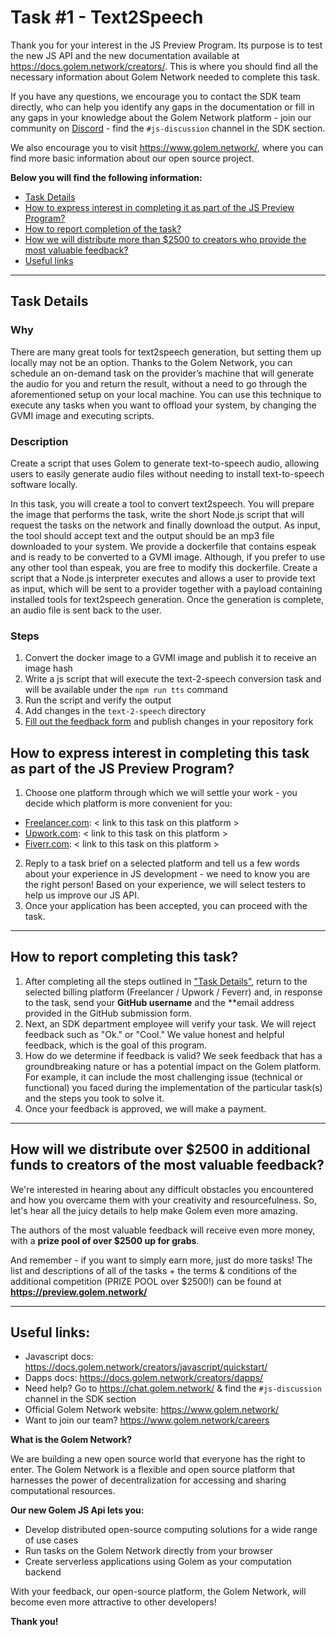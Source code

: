 # Task #1 - Text2Speech

Thank you for your interest in the JS Preview Program. Its purpose is to test the new JS API and the new documentation 
available at https://docs.golem.network/creators/. This is where you should find all the necessary information about 
Golem Network needed to complete this task. 

If you have any questions, we encourage you to contact the SDK team directly, who can help you identify any gaps 
in the documentation or fill in any gaps in your knowledge about the Golem Network platform - join our community on 
[Discord](https://chat.golem.network/) - find the `#js-discussion` channel in the SDK section. 

We also encourage you to visit https://www.golem.network/, where you can find more basic information about our open source project.

**Below you will find the following information:**

- [Task Details](#task-details)
- [How to express interest in completing it as part of the JS Preview Program?](#how-to-express-interest-in-completing-this-task-as-part-of-the-js-preview-program)
- [How to report completion of the task?](#how-to-report-completing-this-task)
- [How we will distribute more than $2500 to creators who provide the most valuable feedback?](#how-will-we-distribute-over-2500-in-additional-funds-to-creators-of-the-most-valuable-feedback)
- [Useful links](#useful-links-)

---

## Task Details


### Why

There are many great tools for text2speech generation, but setting them up locally may not be an option. Thanks to the Golem Network, you can schedule an on-demand task on the provider’s machine that will generate the audio for you and return the result, without a need to go through the aforementioned setup on your local machine. You can use this technique to execute any tasks when you want to offload your system, by changing the GVMI image and executing scripts.

### Description

Create a script that uses Golem to generate text-to-speech audio, allowing users to easily generate audio files without 
needing to install text-to-speech software locally. 

In this task, you will create a tool to convert text2speech. 
You will prepare the image that performs the task, write the short Node.js script that will request the tasks on the network and finally download the output. 
As input, the tool should accept text and the output should be an mp3 file downloaded to your system. 
We provide a dockerfile that contains espeak and is ready to be converted to a GVMI image. 
Although, if you prefer to use any other tool than espeak, you are free to modify this dockerfile. 
Create a script that a Node.js interpreter executes and allows a user to provide text as input, which will be sent to 
a provider together with a payload containing installed tools for text2speech generation.
Once the generation is complete, an audio file is sent back to the user.

### Steps

1. Convert the docker image to a GVMI image and publish it to receive an image hash
2. Write a js script that will execute the text-2-speech conversion task and will be available under the `npm run tts` command
3. Run the script and verify the output 
4. Add changes in the `text-2-speech` directory
5. [Fill out the feedback form](./FEEDBACK.md) and publish changes in your repository fork

## How to express interest in completing this task as part of the JS Preview Program?

1. Choose one platform through which we will settle your work - you decide which platform is more convenient for you:
  - [Freelancer.com](https://freelancer.com): < link to this task on this platform >
  - [Upwork.com](https://upwork.com): < link to this task on this platform >
  - [Fiverr.com](https://fiverr.com): < link to this task on this platform >

2. Reply to a task brief on a selected platform and tell us a few words about your experience in JS development - we need to know you are the right person! Based on your experience, we will select testers to help us improve our JS API.
3. Once your application has been accepted, you can proceed with the task.

---

## How to report completing this task?

1. After completing all the steps outlined in ["Task Details"](#task-details), return to the selected billing platform (Freelancer / Upwork / Feverr) and, in response to the task, send your **GitHub username** and the **email address provided in the GitHub submission form.
2. Next, an SDK department employee will verify your task. We will reject feedback such as "Ok." or "Cool." We value honest and helpful feedback, which is the goal of this program.
3. How do we determine if feedback is valid? We seek feedback that has a groundbreaking nature or has a potential impact on the Golem platform. For example, it can include the most challenging issue (technical or functional) you faced during the implementation of the particular task(s) and the steps you took to solve it.
4. Once your feedback is approved, we will make a payment.

---

## How will we distribute over $2500 in additional funds to creators of the most valuable feedback?

We're interested in hearing about any difficult obstacles you encountered and how you overcame them with your creativity 
and resourcefulness. So, let's hear all the juicy details to help make Golem even more amazing. 

The authors of the most valuable feedback will receive even more money, with a **prize pool of over $2500 up for grabs**.

And remember - if you want to simply earn more, just do more tasks! 
The list and descriptions of all of the tasks + the terms & conditions of the additional competition (PRIZE POOL over $2500!) 
can be found at **https://preview.golem.network/**

---

## Useful links:

- Javascript docs: https://docs.golem.network/creators/javascript/quickstart/
- Dapps docs: https://docs.golem.network/creators/dapps/ 
- Need help? Go to https://chat.golem.network/ & find the `#js-discussion` channel in the SDK section
- Official Golem Network website: https://www.golem.network/
- Want to join our team? https://www.golem.network/careers 

**What is the Golem Network?**

We are building a new open source world that everyone has the right to enter. 
The Golem Network is a flexible and open source platform that harnesses the power of decentralization for 
accessing and sharing computational resources.

**Our new Golem JS Api lets you:**

- Develop distributed open-source computing solutions for a wide range of use cases
- Run tasks on the Golem Network directly from your browser
- Create serverless applications using Golem as your computation backend

With your feedback, our open-source platform, the Golem Network, will become even more attractive to other developers! 

**Thank you!**
